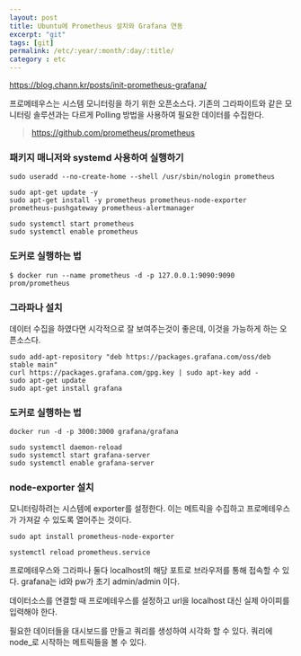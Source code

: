 ```yaml
---
layout: post
title: Ubuntu에 Prometheus 설치와 Grafana 연동
excerpt: "git"
tags: [git]
permalink: /etc/:year/:month/:day/:title/
category : etc
---
```


https://blog.chann.kr/posts/init-prometheus-grafana/


프로메테우스는 시스템 모니터링을 하기 위한 오픈소스다. 기존의 그라파이트와 같은 모니터링 솔루션과는 다르게 Polling 방법을 사용하여 필요한 데이터를 수집한다.  

> https://github.com/prometheus/prometheus

### 패키지 매니저와 systemd 사용하여 실행하기
```
sudo useradd --no-create-home --shell /usr/sbin/nologin prometheus
```

```
sudo apt-get update -y
sudo apt-get install -y prometheus prometheus-node-exporter prometheus-pushgateway prometheus-alertmanager
```

```
sudo systemctl start prometheus
sudo systemctl enable prometheus
```


### 도커로 실행하는 법
```
$ docker run --name prometheus -d -p 127.0.0.1:9090:9090 prom/prometheus
```

### 그라파나 설치
데이터 수집을 하였다면 시각적으로 잘 보여주는것이 좋은데, 이것을 가능하게 하는 오픈소스다.  

```
sudo add-apt-repository "deb https://packages.grafana.com/oss/deb stable main"
curl https://packages.grafana.com/gpg.key | sudo apt-key add -
sudo apt-get update
sudo apt-get install grafana
```

### 도커로 실행하는 법
```
docker run -d -p 3000:3000 grafana/grafana
```


```
sudo systemctl daemon-reload
sudo systemctl start grafana-server
sudo systemctl enable grafana-server
```

### node-exporter 설치
모니터링하려는 시스템에 exporter를 설정한다. 이는 메트릭을 수집하고 프로메테우스가 가져갈 수 있도록 열어주는 것이다.  

```
sudo apt install prometheus-node-exporter
```

```
systemctl reload prometheus.service
```

프로메테우스와 그라파나 둘다 localhost의 해당 포트로 브라우저를 통해 접속할 수 있다. grafana는 id와 pw가 초기 admin/admin 이다.  

데이터소스를 연결할 때 프로메테우스를 설정하고 url을 localhost 대신 실제 아이피를 입력해야 한다.  

필요한 데이터들을 대시보드를 만들고 쿼리를 생성하여 시각화 할 수 있다. 쿼리에 node_로 시작하는 메트릭들을 볼 수 있다.  




